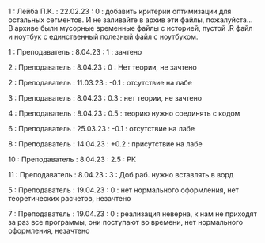 1 : Лейба П.К. : 22.02.23 : 0 : добавить критерии оптимизации для остальных сегментов. И не заливайте в архив эти файлы, пожалуйста... В архиве были мусорные временные файлы с историей, пустой .R файл и ноутбук с единственный полезный файл с ноутбуком.

1 : Преподаватель : 8.04.23 : 1 : зачтено

2 : Преподаватель : 8.04.23 : 0 : Нет теории, не зачтено 

2 : Преподаватель : 11.03.23 : -0.1 : отсутствие на лабе

3 : Преподаватель : 8.04.23 : 0.3 : нет теории, не зачтено

4 : Преподаватель : 8.04.23 : 0.5 : теорию нужно соединять с кодом

6 : Преподаватель : 25.03.23 : -0.1 : отсутствие на лабе

8 : Преподаватель : 14.04.23 : +0.2 : присутствие на лабе

10 : Преподаватель : 8.04.23 : 2.5 : РК

11 : Преподаватель : 8.04.23 : 3 : Доб.раб. нужно вставлять в ворд

5 : Преподаватель : 19.04.23 : 0 : нет нормального оформления, нет теоретических расчетов, незачтено

7 : Преподаватель : 19.04.23 : 0 : реализация неверна, к нам не приходят за раз все программы, они поступают во времени, нет нормального оформления, незачтено
